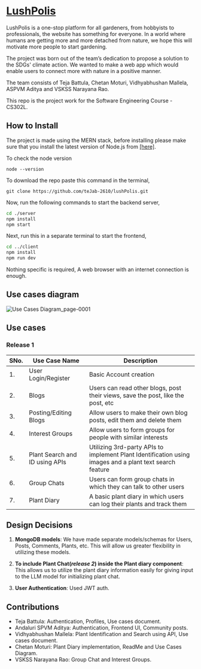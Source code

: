 # [LushPolis](https://github.com/teJab-2610/lushPolis/tree/master)

LushPolis is a one-stop platform for all gardeners, from hobbyists to professionals, the website has something for everyone. In a world where humans are getting more and more detached from nature, we hope this will motivate more people to start gardening.

The project was born out of the team’s dedication to propose a solution to the SDGs' climate action. We wanted to make a web app which would enable users to connect more with nature in a positive manner.

The team consists of Teja Battula, Chetan Moturi, Vidhyabhushan Mallela, ASPVM Aditya and VSKSS Narayana Rao.

This repo is the project work for the Software Engineering Course - CS302L.

## How to Install
The project is made using the MERN stack, before installing please make sure that you install the latest version of Node.js from [[here]](https://nodejs.org/en/download).

To check the node version
~~~shell
node --version
~~~

To download the repo paste this command in the terminal,
~~~shell
git clone https://github.com/teJab-2610/lushPolis.git
~~~

Now, run the following commands to start the backend server,
~~~bash
cd ./server
npm install
npm start
~~~

Next, run this in a separate terminal to start the frontend,
~~~bash
cd ../client
npm install
npm run dev
~~~

Nothing specific is required, A web browser with an internet connection is enough.
## Use cases diagram

![Use Cases Diagram_page-0001](https://i.imgur.com/p9sXvKU.jpg)


## Use cases

### Release 1

| SNo.   | Use Case Name | Description | 
| ------------ | ------------- | ----------- |
| 1.       | User Login/Register| Basic Account creation|
| 2.       | Blogs | Users can read other blogs, post their views, save the post, like the post, etc|
| 3.       | Posting/Editing Blogs    | Allow users to make their own blog posts, edit them and delete them|
| 4. | Interest Groups | Allow users to form groups for people with similar interests|
| 5. | Plant Search and ID using APIs | Utilizing 3rd-party APIs to implement Plant Identification using images and a plant text search feature |
| 6. | Group Chats | Users can form group chats in which they can talk to other users |
| 7. | Plant Diary | A basic plant diary in which users can log their plants and track them | 

## Design Decisions

1. **MongoDB models**: We have made separate models/schemas for Users, Posts, Comments, Plants, etc. This will allow us greater flexibility in utilizing these models.

2. **To include Plant Chat(_release 2_) inside the Plant diary component**: This allows us to utilize the plant diary information easily for giving input to the LLM model for initializing plant chat.

3. **User Authentication**: Used JWT auth.

## Contributions
- Teja Battula: Authentication, Profiles, Use cases document.
- Andaluri SPVM Aditya: Authentication, Frontend UI, Community posts.
- Vidhyabhushan Mallela: Plant Identification and Search using API, Use cases document.
- Chetan Moturi: Plant Diary implementation, ReadMe and Use Cases Diagram.
- VSKSS Narayana Rao: Group Chat and Interest Groups.

